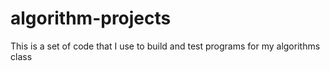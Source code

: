 algorithm-projects
==================
This is a set of code that I use to build and test programs for my algorithms class
